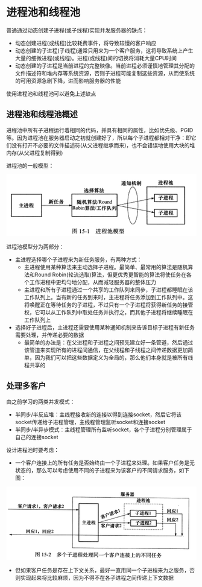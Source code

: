 # 进程池和线程池

普通通过动态创建子进程(或子线程)实现并发服务器的缺点：

- 动态创建进程(或线程)比较耗费事件，将导致较慢的客户响应
- 动态创建的子进程(子线程)通常只用来为一个客户服务，这将导致系统上产生大量的细微进程(或线程)。进程(或线程)间的切换将消耗大量CPU时间
- 动态创建的子进程是当前进程的完整映像。当前进程必须谨慎地管理其分配的文件描述符和堆内存等系统资源，否则子进程可能复制这些资源，从而使系统的可用资源急剧下降，进而影响服务器的性能

使用进程池和线程池可以避免上述缺点

## 进程池和线程池概述

进程池中所有子进程运行着相同的代码，并具有相同的属性，比如优先级、PGID等。因为进程池在服务器启动之初就创建好了，所以每个子进程都相对干净：即它们没有打开不必要的文件描述符(从父进程继承而来)，也不会错误地使用大块的堆内存(从父进程复制得到)

进程池的一般模型：

![进程池模型](doc/process_pool_thread_pool_1.png)

进程池模型分为两部分：

- 主进程选择哪个子进程来为新任务服务，有两种方式：
    - 主进程使用某种算法来主动选择子进程。最简单、最常用的算法是随机算法和Round Robin(轮流选取)算法，但更优秀更智能的算法将使任务在各个工作进程中更均匀地分配，从而减轻服务器的整体压力
    - 主进程和所有子进程通过一个共享的工作队列来同步，子进程都睡眠在该工作队列上。当有新的任务到来时，主进程将任务添加到工作队列中。这将唤醒正在等待任务的子进程，不过只有一个子进程将获得新任务的接管权，它可以从工作队列中取处任务并执行之，而其他子进程将继续睡眠在工作队列上
- 选择好子进程后，主进程还需要使用某种通知机制来告诉目标子进程有新任务需要处理，并传递必要的数据
    - 最简单的办法是：在父进程和子进程之间预先建立好一条管道，然后通过该管道来实现所有的进程间通信，在父线程和子线程之间传递数据更加简单，因为我们可以把这些数据定义为全局的，那么他们本身就是被所有线程共享的


## 处理多客户

由之前学习的两类并发模式：
- 半同步/半反应堆：主线程接收新的连接以得到连接socket，然后它将该socket传递给子进程管理，主线程管理监听socket和连接socket
- 半同步/半异步模式：主线程管理所有监听socket，各个子进程分别管理属于自己的连接socket

设计进程池时要考虑：
- 一个客户连接上的所有任务是否始终由一个子进程来处理。如果客户任务是无状态的，那么可以考虑使用不同的子进程来为该客户的不同请求服务，如下图：

![多个子进程处理同一个客户连接上的不同任务](doc/process_pool_thread_pool_2.png)

- 但如果客户任务是存在上下文关系，最好一直用同一个子进程来为之服务，否则实现起来将比较麻烦，因为不得不在各子进程之间传递上下文数据
